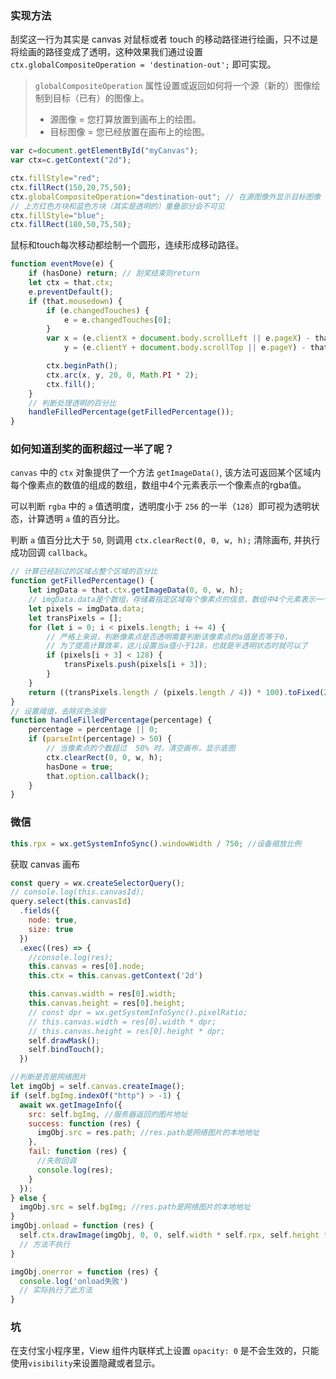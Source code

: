 ### 实现方法

刮奖这一行为其实是 canvas 对鼠标或者 touch 的移动路径进行绘画，只不过是将绘画的路径变成了透明，这种效果我们通过设置 `ctx.globalCompositeOperation = 'destination-out';` 即可实现。

> `globalCompositeOperation` 属性设置或返回如何将一个源（新的）图像绘制到目标（已有）的图像上。
>
> - 源图像 = 您打算放置到画布上的绘图。
> - 目标图像 = 您已经放置在画布上的绘图。

```js
var c=document.getElementById("myCanvas");
var ctx=c.getContext("2d");

ctx.fillStyle="red";
ctx.fillRect(150,20,75,50);
ctx.globalCompositeOperation="destination-out"; // 在源图像外显示目标图像
// 上方红色方块和蓝色方块（其实是透明的）重叠部分会不可见
ctx.fillStyle="blue";
ctx.fillRect(180,50,75,50);
```

鼠标和touch每次移动都绘制一个圆形，连续形成移动路径。

```js
function eventMove(e) {
    if (hasDone) return; // 刮奖结束则return
    let ctx = that.ctx;
    e.preventDefault();
    if (that.mousedown) {
        if (e.changedTouches) {
            e = e.changedTouches[0];
        }
        var x = (e.clientX + document.body.scrollLeft || e.pageX) - that.canvasOffsetX || 0,
            y = (e.clientY + document.body.scrollTop || e.pageY) - that.canvasOffsetY || 0;

        ctx.beginPath();
        ctx.arc(x, y, 20, 0, Math.PI * 2);
        ctx.fill();
    }
  	// 判断处理透明的百分比
    handleFilledPercentage(getFilledPercentage());
}
```

### 如何知道刮奖的面积超过一半了呢？

`canvas` 中的 `ctx` 对象提供了一个方法 `getImageData()`, 该方法可返回某个区域内每个像素点的数值的组成的数组，数组中4个元素表示一个像素点的rgba值。

可以判断 `rgba` 中的 `a` 值透明度，透明度小于 `256` 的一半（`128`）即可视为透明状态，计算透明 `a` 值的百分比。

判断 `a` 值百分比大于 `50`, 则调用 `ctx.clearRect(0, 0, w, h);` 清除画布, 并执行成功回调 `callback`。

```js
// 计算已经刮过的区域占整个区域的百分比
function getFilledPercentage() {
    let imgData = that.ctx.getImageData(0, 0, w, h);
    // imgData.data是个数组，存储着指定区域每个像素点的信息，数组中4个元素表示一个像素点的rgba值
    let pixels = imgData.data;
    let transPixels = [];
    for (let i = 0; i < pixels.length; i += 4) {
        // 严格上来说，判断像素点是否透明需要判断该像素点的a值是否等于0，
        // 为了提高计算效率，这儿设置当a值小于128，也就是半透明状态时就可以了
        if (pixels[i + 3] < 128) {
            transPixels.push(pixels[i + 3]);
        }
    }
    return ((transPixels.length / (pixels.length / 4)) * 100).toFixed(2) + '%';
}
// 设置阈值，去除灰色涂层
function handleFilledPercentage(percentage) {
    percentage = percentage || 0;
    if (parseInt(percentage) > 50) {
        // 当像素点的个数超过  50% 时，清空画布，显示底图
        ctx.clearRect(0, 0, w, h);
        hasDone = true;
        that.option.callback();
    }
}
```

### 微信

```js
this.rpx = wx.getSystemInfoSync().windowWidth / 750; //设备缩放比例
```

获取 canvas 画布

```js
const query = wx.createSelectorQuery();
// console.log(this.canvasId);
query.select(this.canvasId)
  .fields({
    node: true,
    size: true
  })
  .exec((res) => {
    //console.log(res);
    this.canvas = res[0].node;
    this.ctx = this.canvas.getContext('2d')

    this.canvas.width = res[0].width;
    this.canvas.height = res[0].height;
    // const dpr = wx.getSystemInfoSync().pixelRatio;
    // this.canvas.width = res[0].width * dpr;
    // this.canvas.height = res[0].height * dpr;
    self.drawMask();
    self.bindTouch();
  })
```

```js
//判断是否是网络图片
let imgObj = self.canvas.createImage();
if (self.bgImg.indexOf("http") > -1) {
  await wx.getImageInfo({
    src: self.bgImg, //服务器返回的图片地址
    success: function (res) {
      imgObj.src = res.path; //res.path是网络图片的本地地址
    },
    fail: function (res) {
      //失败回调
      console.log(res);
    }
  });
} else {
  imgObj.src = self.bgImg; //res.path是网络图片的本地地址
}
imgObj.onload = function (res) {
  self.ctx.drawImage(imgObj, 0, 0, self.width * self.rpx, self.height * self.rpx);
  // 方法不执行
}

imgObj.onerror = function (res) {
  console.log('onload失败')
  // 实际执行了此方法
}
```



### 坑

在支付宝小程序里，View 组件内联样式上设置 `opacity: 0` 是不会生效的，只能使用`visibility`来设置隐藏或者显示。

